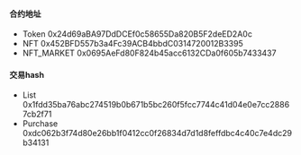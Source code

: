 #### 合约地址

- Token 0x24d69aBA97DdDCEf0c58655Da820B5F2deED2A0c
- NFT 0x452BFD557b3a4Fc39ACB4bbdC0314720012B3395
- NFT_MARKET 0x0695AeFd80F824b45acc6132CDa0f605b7433437

#### 交易hash

- List 0x1fdd35ba76abc274519b0b671b5bc260f5fcc7744c41d04e0e7cc28867cb2f71
- Purchase 0xdc062b3f74d80e26bb1f0412cc0f26834d7d1d8feffdbc4c40c7e4dc29b34131